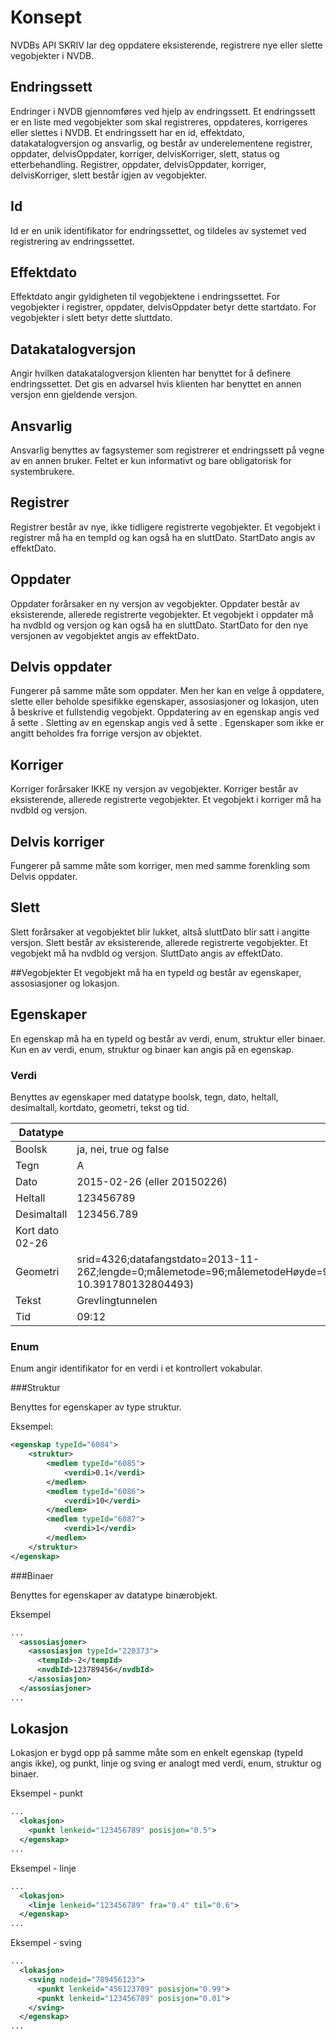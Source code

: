 # Konsept

NVDBs API SKRIV lar deg oppdatere eksisterende, registrere nye eller slette vegobjekter i NVDB.

## Endringssett
Endringer i NVDB gjennomføres ved hjelp av endringssett. Et endringssett er en liste med vegobjekter som skal registreres, oppdateres, korrigeres eller slettes i NVDB. Et endringssett har en id, effektdato, datakatalogversjon og ansvarlig, og består av underelementene registrer, oppdater, delvisOppdater, korriger, delvisKorriger, slett, status og etterbehandling. Registrer, oppdater, delvisOppdater, korriger, delvisKorriger, slett består igjen av vegobjekter.

## Id
Id er en unik identifikator for endringssettet, og tildeles av systemet ved registrering av endringssettet.

## Effektdato
Effektdato angir gyldigheten til vegobjektene i endringssettet. For vegobjekter i registrer, oppdater, delvisOppdater betyr dette startdato. For vegobjekter i slett betyr dette sluttdato.

## Datakatalogversjon
Angir hvilken datakatalogversjon klienten har benyttet for å definere endringssettet. Det gis en advarsel hvis klienten har benyttet en annen versjon enn gjeldende versjon.

## Ansvarlig
Ansvarlig benyttes av fagsystemer som registrerer et endringssett på vegne av en annen bruker. Feltet er kun informativt og bare obligatorisk for systembrukere.

## Registrer
Registrer består av nye, ikke tidligere registrerte vegobjekter. Et vegobjekt i registrer må ha en tempId og kan også ha en sluttDato. StartDato angis av effektDato.

## Oppdater
Oppdater forårsaker en ny versjon av vegobjekter. Oppdater består av eksisterende, allerede registrerte vegobjekter. Et vegobjekt i oppdater må ha nvdbId og versjon og kan også ha en sluttDato. StartDato for den nye versjonen av vegobjektet angis av effektDato.

## Delvis oppdater
Fungerer på samme måte som oppdater. Men her kan en velge å oppdatere, slette eller beholde spesifikke egenskaper, assosiasjoner og lokasjon, uten å beskrive et fullstendig vegobjekt. Oppdatering av en egenskap angis ved å sette <egenskap operasjon="oppdater">. Sletting av en egenskap angis ved å sette <egenskap operasjon="slett">. Egenskaper som ikke er angitt beholdes fra forrige versjon av objektet.

## Korriger
Korriger forårsaker IKKE ny versjon av vegobjekter. Korriger består av eksisterende, allerede registrerte vegobjekter. Et vegobjekt i korriger må ha nvdbId og versjon.

## Delvis korriger
Fungerer på samme måte som korriger, men med samme forenkling som Delvis oppdater.

## Slett
Slett forårsaker at vegobjektet blir lukket, altså sluttDato blir satt i angitte versjon. Slett består av eksisterende, allerede registrerte vegobjekter. Et vegobjekt må ha nvdbId og versjon. SluttDato angis av effektDato.

##Vegobjekter
Et vegobjekt må ha en typeId og består av egenskaper, assosiasjoner og lokasjon.

## Egenskaper
En egenskap må ha en typeId og består av verdi, enum, struktur eller binaer. Kun en av verdi, enum, struktur og binaer kan angis på en egenskap.

### Verdi

Benyttes av egenskaper med datatype boolsk, tegn, dato, heltall, desimaltall, kortdato, geometri, tekst og tid.

|Datatype|Eksempel|
|-|-|
|Boolsk|ja, nei, true og false|
|Tegn|A|
|Dato|2015-02-26 (eller 20150226)|
|Heltall|123456789|
|Desimaltall|	123456.789|
|Kort dato	02-26
|Geometri|srid=4326;datafangstdato=2013-11-26Z;lengde=0;målemetode=96;målemetodeHøyde=96;nøyaktighet=5;nøyaktighetHøyde=5;synbarhet=0;maksimaltAvvik=0;temakode=999;medium=0;kommune=1601;POINT(63.430602994329256 10.391780132804493)|
|Tekst|Grevlingtunnelen|
|Tid|09:12|


### Enum

Enum angir identifikator for en verdi i et kontrollert vokabular.

###Struktur

Benyttes for egenskaper av type struktur.

Eksempel:
```xml
<egenskap typeId="6084">
    <struktur>
        <medlem typeId="6085">
            <verdi>0.1</verdi>
        </medlem>
        <medlem typeId="6086">
            <verdi>10</verdi>
        </medlem>
        <medlem typeId="6087">
            <verdi>1</verdi>
        </medlem>
    </struktur>
</egenskap>
```

###Binaer

Benyttes for egenskaper av datatype binærobjekt.

Eksempel

```xml
...
  <assosiasjoner>
    <assosiasjon typeId="220373">
      <tempId>-2</tempId>
      <nvdbId>123789456</nvdbId>
    </assosiasjon>
  </assosiasjoner>
...
```

## Lokasjon
Lokasjon er bygd opp på samme måte som en enkelt egenskap (typeId angis ikke), og punkt, linje og sving er analogt med verdi, enum, struktur og binaer.

Eksempel - punkt
```xml
...
  <lokasjon>
    <punkt lenkeid="123456789" posisjon="0.5">
  </egenskap>
...
```
Eksempel - linje
```xml
...
  <lokasjon>
    <linje lenkeid="123456789" fra="0.4" til="0.6">
  </egenskap>
...
```
Eksempel - sving
```xml
...
  <lokasjon>
    <sving nodeid="789456123">
      <punkt lenkeid="456123789" posisjon="0.99">
      <punkt lenkeid="123456789" posisjon="0.01">
    </sving>
  </egenskap>
...
```
